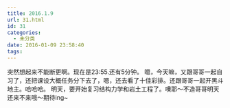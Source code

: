 ```yaml
---
title: 2016.1.9
url: 31.html
id: 31
categories:
  - 未分类
date: 2016-01-09 23:58:40
tags:
---
```


突然想起来不能断更啊。现在是23:55.还有5分钟。 嗯，今天嘛，又跟哥哥一起自习了，还把课设大概任务分下去了，嗯，还去看了十佳彩排。还跟哥哥一起开黑斗地主。哈哈哈。 明天，要开始复习结构力学和岩土工程了。噢耶～不造哥哥明天还来不来哦～期待ing~